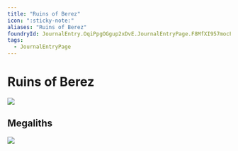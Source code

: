 ```yaml
---
title: "Ruins of Berez"
icon: ":sticky-note:"
aliases: "Ruins of Berez"
foundryId: JournalEntry.OqiPpgOGgup2xDvE.JournalEntryPage.F8MfXI957mocFDXh
tags:
  - JournalEntryPage
---
```


# Ruins of Berez
![](modules/legends-of-barovia-pk/assets/scene/Berez%2018x10.webp)

## Megaliths
![](modules/legends-of-barovia-pk/assets/scene/Water%20Fane%2018x10.webp)
